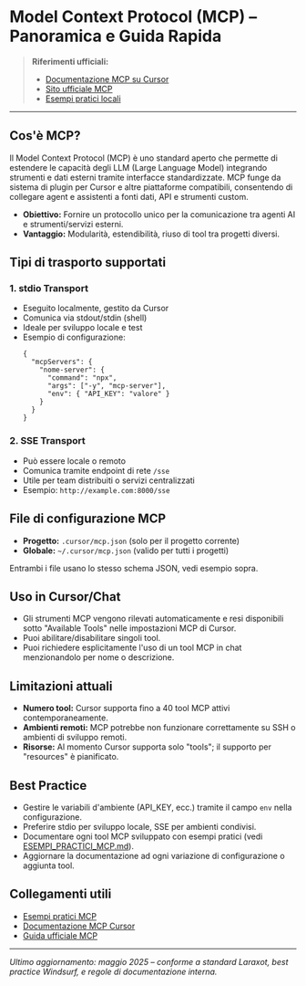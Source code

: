 # Model Context Protocol (MCP) – Panoramica e Guida Rapida

> **Riferimenti ufficiali:**
> - [Documentazione MCP su Cursor](https://docs.cursor.com/context/model-context-protocol)
> - [Sito ufficiale MCP](https://modelcontextprotocol.io/introduction)
> - [Esempi pratici locali](./ESEMPI_PRACTICI_MCP.md)

---

## Cos'è MCP?
Il Model Context Protocol (MCP) è uno standard aperto che permette di estendere le capacità degli LLM (Large Language Model) integrando strumenti e dati esterni tramite interfacce standardizzate. MCP funge da sistema di plugin per Cursor e altre piattaforme compatibili, consentendo di collegare agent e assistenti a fonti dati, API e strumenti custom.

- **Obiettivo:** Fornire un protocollo unico per la comunicazione tra agenti AI e strumenti/servizi esterni.
- **Vantaggio:** Modularità, estendibilità, riuso di tool tra progetti diversi.

## Tipi di trasporto supportati

### 1. stdio Transport
- Eseguito localmente, gestito da Cursor
- Comunica via stdout/stdin (shell)
- Ideale per sviluppo locale e test
- Esempio di configurazione:
  ```jsonc
  {
    "mcpServers": {
      "nome-server": {
        "command": "npx",
        "args": ["-y", "mcp-server"],
        "env": { "API_KEY": "valore" }
      }
    }
  }
  ```

### 2. SSE Transport
- Può essere locale o remoto
- Comunica tramite endpoint di rete `/sse`
- Utile per team distribuiti o servizi centralizzati
- Esempio: `http://example.com:8000/sse`

## File di configurazione MCP

- **Progetto:** `.cursor/mcp.json` (solo per il progetto corrente)
- **Globale:** `~/.cursor/mcp.json` (valido per tutti i progetti)

Entrambi i file usano lo stesso schema JSON, vedi esempio sopra.

## Uso in Cursor/Chat
- Gli strumenti MCP vengono rilevati automaticamente e resi disponibili sotto "Available Tools" nelle impostazioni MCP di Cursor.
- Puoi abilitare/disabilitare singoli tool.
- Puoi richiedere esplicitamente l'uso di un tool MCP in chat menzionandolo per nome o descrizione.

## Limitazioni attuali
- **Numero tool:** Cursor supporta fino a 40 tool MCP attivi contemporaneamente.
- **Ambienti remoti:** MCP potrebbe non funzionare correttamente su SSH o ambienti di sviluppo remoti.
- **Risorse:** Al momento Cursor supporta solo "tools"; il supporto per "resources" è pianificato.

## Best Practice
- Gestire le variabili d'ambiente (API_KEY, ecc.) tramite il campo `env` nella configurazione.
- Preferire stdio per sviluppo locale, SSE per ambienti condivisi.
- Documentare ogni tool MCP sviluppato con esempi pratici (vedi [ESEMPI_PRACTICI_MCP.md](./ESEMPI_PRACTICI_MCP.md)).
- Aggiornare la documentazione ad ogni variazione di configurazione o aggiunta tool.

## Collegamenti utili
- [Esempi pratici MCP](./ESEMPI_PRACTICI_MCP.md)
- [Documentazione MCP Cursor](https://docs.cursor.com/context/model-context-protocol)
- [Guida ufficiale MCP](https://modelcontextprotocol.io/introduction)

---

*Ultimo aggiornamento: maggio 2025 – conforme a standard Laraxot, best practice Windsurf, e regole di documentazione interna.*
